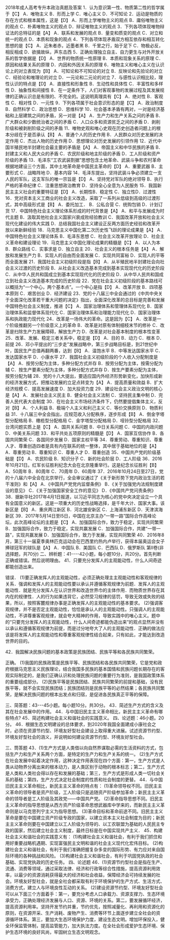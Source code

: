 2018年成人高考专升本政治真题及答案
1．认为意识第一性、物质第二性的哲学属于【C】
A．唯物主义
B．形而上学
C．唯心主义
D．不可知论
2．运动是物质的存在方式和根本属性，这是【D】
A．形而上学唯物主义的观点
B．庸俗唯物主义的观点
C．朴素唯物主义的观点
D．辩证唯物主义的观点
3．下列各项体现唯物辩证法的总特征的是【A】
A．联系和发展的观点
B．量变和质变的观点
C．对立和统一的观点
D．本质和现象的观点
4．下列各项体现矛盾双方相互依存和相互转化思想的是【C】
A．近朱者赤，近墨者黑
B．千里之行，始于足下
C．物极必反，相反相成
D．欲擒故纵，声东击西
5．正确处理独立自主、自力更生与对外开放关系的哲学依据是【D】
A．世界的物质统一性原理
B．本质和现象关系的原理
C．原因和结果关系的原理
D．内因和外因关系的原理
6．唯物主义和唯心主义在认识论上的对立表现为【B】
A．可知论和不可知论的对立
B．反映论和先验论的对立
C．经验论和唯理论的对立
D．一元论和二元论的对立
7．与感性认识相比较，理性认识的特点是【D】
A．直接性和形象性
B．生动性和具体性
C．丰富性和多样性
D．抽象性和间接性
8．在一定条件下，人们对客观事物的发展过程及其发展规律的正确认识总是有限的、不完全的。这说明真理具有【C】
A．绝对性
B．客观性
C．相对性
D．一元性
9．下列各项属于社会意识形态的是【C】
A．政治制度
B．自然科学
C．政治思想
D．思维科学
10．社会基本矛盾有两对，一对是经济基础和上层建筑之间的矛盾，另一对是【A】
A．生产力和生产关系之问的矛盾 
B．广大群众和少数统治者之间的矛盾
C．人口众多和资源贫乏之间的矛盾
D．剥削阶级和被剥削阶级之间的矛盾
11．唯物史观和唯心史观在历史创造者问题上的根本分歧在于是否承认【B】
A．普通个人的历史作用
B．人民群众对历史发展的决定作用
C．杰出人物的历史作用
D．思想理论对历史发展的引领作用
12．近代中国半殖民地半封建社会最主要的矛盾是【A】
A．帝国主义和中华民族的矛盾
B．封建主义和人民大众的矛盾
C．农民阶级和地主阶级的矛盾
D．工人阶级和资产阶级的矛盾
13．毛泽东“工农武装割据”思想包含土地革命、武装斗争和农村革命根据地建设三个方面，其中土地革命是中国民主革命的【D】
A．重要武器
B．主要形式
C．战略阵地
D．基本内容
14．毛泽东提出，坚持武装斗争必须建立一支人民的军队，这支军队的唯一宗旨是【D】
A．坚持党对军队的绝对领导
B．执行严格的革命纪律
C．注重思想政治教育
D．坚持全心全意为人民服务
15．我国新民主主义社会的重要特征是【D】
A．长期性B．稳定性
C．独立性D．过渡性
16．党对资本主义工商业的社会主义改造，采取了一系列从低级到高级的过渡形式，其中高级形式是【B】
A．委托加工．
B．公私合营
C．统购包销
D．计划订货
17．中国特色社会主义理论体系形成的时代背景是【A】
A．和平与发展成为时代主题
B．汲取其他社会主义国家兴衰成败经验教训
C．我国改革开放和社会主义现代化建设的伟大实践
D．总结我国社会主义建设正反两方面历史经验和改革开放以来新鲜经验
18．马克思主义中国化第二次历史性飞跃的理论成果是【A】
A．中国特色社会主义理论体系
B．毛泽东思想
C．社会主义改革开放理论
D．社会主义革命和建设理论
19．马克思主义中国化理论成果的精髓是【C】
A．以人为本
B．群众路线
C．实事求是
D．独立自主
20．社会主义的根本任务是【A】
A．解放和发展生产力
B．实现人的自由而全面发展
C．实现共同富裕
D．实现人的平等而全面发展
21．我国社会主义初级阶段是指【B】
A．从半殖民地半封建社会向社会主义过渡的历史阶段
B．从社会主义改造基本完成到基本实现现代化的历史阶段
C．从中华人民共和国成立到基本实现现代化的历史阶段
D．从中华人民共和国成立到社会主义改造基本完成的历史阶段
22．党在社会主义初级阶段的基本路线可以概括为“一个中心，两个基本点”。一个中心是指【D】
A．改革开放
B．四项基本原则
C．艰苦创业
D．经济建设
23．党的十八届三中全会通过的《中共中央关于全面深化改革若干重大问题的决定》指出，全面深化改革的总目标是完善和发展中国特色社会主义制度，推进【C】
A．国家治理体系和管理体系现代化
B．国家治理体系和监督体系现代化
C．国家治理体系和治理能力现代化
D．国家治理体系和执政能力现代化
24．改革是一场伟大的革命。这是因为【C】
A．改革是一个阶级推翻另一个阶级意义上的革命
B．改革是对原有体制细枝末节的修补
C．改革是扫除生产力发展障碍，解放生产力
D．改革是对社会基本制度的根本性变革
25．改革、发展、稳定三者关系中，稳定是【D】
A．目的
B．动力
C．根本
D．前提
26．邓小平提出的“三步走”发展战略中，第三步战略目标是，到21世纪中叶，国民生产总值再翻两番，达到【B】
A．温饱水平
B．中等发达国家水平
C．发达国家水平
D．小康水平
27．我国社会主义初级阶段的个人收入分配制度是【A】
A．按劳分配为主体，多种分配方式并存
B．按劳分配为主体，按需分配为辅
C．按生产要素分配为主体，多种分配方式并存
D．按生产要素分配为主体，按劳分配为辅
28．党的十八大提出，要适应国内外经济形势新变化，加快形成新的经济发展方式，把推动发展的立足点转变为【A】
A．提高质量和效益
B．扩大经济规模
C．提高发展速度
D．加大投资力度
29．建设社会主义政治文明的核心是【A】
A．发展社会主义民主
B．健全社会主义法制
C．坚持民主集中制
D．完善人民代表大会制度
30．在社会主义市场经济条件下，仍然要提倡集体主义，反对【B】
A．个人利益
B．极端个人主义和利己主义
C．等价交换原则
D．物质利益
31．十八届三中全会指出，应规范收入分配秩序，逐步形成【B】
A．倒金字塔型分配格局
B．橄榄型分配格局
C．金字塔型分配格局
D．哑铃型分配格局
32．台湾问题实质上是【C】
A．国共关系问题
B．中日关系问题
C．中国的内政问题
D．中美关系问题
33．和平共处五项原则的精髓是【D】
A．国家互信协作
B．各国共同繁荣
C．各国同步发展
D．国家主权平等
34．尊重劳动、尊重知识、尊重人才、尊重创造四者是具有内在联系的统一整体，其中居于基础地位的是【A】
A．尊重劳动
B．尊重知识
C．尊重人才
D．尊重创造
35．中国共产党的阶级基础是【D】
A．农民阶级
B．知识分子
C．新的社会阶层
D．工人阶级
36．2016年10月21日。红军长征胜利纪念大会在北京隆重举行。这是纪念长征胜利【B】
A．50周年
B．80周年
C．70周年
D．60周年
37．2016年10月24日至27日，党的十八届六中全会在北京举行，全会审议通过了《关于新形势下党内政治生活的若干准则》和【A】
A．《中国共产党党内监督条例》
B．《关于加强党内法规制度建设的意见》
C．《关于加强国家安全工作的意见》
D．《中国共产党问责条例》
38．据新华社2017年4月1日报道，以习近平同志为核心的党中央决定设立一个具有全国意义的新区。这是一项重大的历史性战略选择，是千年大计、国家大事。该新区是【B】
A．重庆两江新区
B．河北雄安新区
C．上海浦东新区
D．天津滨海新区
39．2017年5月14日至l5日，中国在北京主办“一带一路”国际合作高峰论坛，此次高峰论坛的主题是【C】
A．加强国际合作，致力于稳定，实现共同繁荣
B．加强国际合作，致力于稳定，实现共赢发展
C．加强国际合作，共建“一带一路”，实现共赢发展
D．加强国际合作，致力于发展，实现共同繁荣
40．2016年8月，第三十一届夏季奥林匹克运动会在巴西里约热内卢举行，获得本届奥运会女子捧球冠军的球队是【A】
A．中国队
B．美国队
C．巴西队
D．俄罗斯队
第Ⅱ卷(非选择题，共70分)
二、辨析题：41----42小题，每小题10分，共20分。首先判断正确或错误。然后说明理由。
41．只要充分发挥人的主观能动性，什么人间奇迹都能创造出来。

错误．
(1)要正确发挥人的主观能动性，必须正确处理主主观能动性和客观规律的关系．强调和发挥人的主观能动性要以承认并遵循客观规律为前题．发挥人的主观能动性．就是充分发挥人在认识世界和改造世界巾的主体作用．而物质世界存在其内在的规律性．人的行为如果违背它，必然受习规律的惩罚，导致无效或失败的结果，所以，按照客麓规律办事是正确发挥人的主观能动性的基本要求。
(2)强调客观规律，并不是否定主观能动性，恰恰是承认人的主观能动性。只强调人的主观能动性，不讲尊重客观规律，就会夸大精神的作用，导致实践中的唯心主义。题中的“只要充分发挥人的主观能动性，什么人间奇迹都能伪造出来”的观点显然并没有以承认和遵循客观规律为前提，而是过分地夸大了人的主观能动性．正确的做法应该是将发挥人的主观能动性和尊重客观规律性结合起来，只有如此，才能达到改造世界的目的。

42．我国解决民族问题的基本政策是民族团结、民族平等和各民族共同繁荣。

正确。
(1)我国的民族政策是民族平等、民族团结和各民族共同繁荣，它是党和政府根据马克思主义民族理论，结合我国多民族的基本国情和民族问题长期存在的客观实际制定的，是我们正确认识和处理民族问题的重要行为准则，是我国政策体系的重要组成部分。
(2)民族平等是民族团结、民族共同繁荣的前提和基础，没有民族平等，就不会实现民族团结；民族团结则是民族平等的必然结果；各民族共同繁荣，是解决民族问题的根本出发点和归宿，是促进各民族真正平等的保障。

三、简答题：43---45小题。每小题10分。共30分。
43．简述生产方式的含义及其在社会发展中的作用。
44．与中国旧民主主义革命相比，新民主主义革命有哪些特点?
45．简述构建社会主义和谐社会的实践意义。
四、论述题：46小题。20分。
46．根据生态文明建设的总体要求，到2020年我国全面建成小康社会之时，必须在资源节约型、环境友好型社会建设上取得重大进展。试述资源节约型、环境友好型社会的涵义，并说明如何建设资源节约型、环境友好型社会。

三、筒答题
43．(1)生产方式是人类借以向自然界谋取必需的生活资料的方式，包括生产力和生产关系两个方面，是特定的生产力和生产关系的统一。
    (2)生产方式在社会发展中起着决定作用，这种决定作用表现在四个方面：第一，生产方式是人类从动物界分离出来的根本动力，是人类区别于动物的根本标志；第二，生产方式是人类和人类社会得以存在和发展的基础；第三，生产方式是形成人类一切社会关系的基础；第四，生产方式决定社会制度的性质和社会制度的更替。
44．与中国旧民主主义革命相比，新民主主义革命的特点有：
(1)革命领导权不同。旧民主主义革命的领导者是资产阶级，工人阶级只是追随资产阶级参加革命；新民主主义革命的领导者是工人阶级及其政党——中国共产党。
(2)革命指导思想不同。旧民主主义革命的指导思想是从西方资产阶级革命思想武器库中学来的，而新民主主义革命则是以马克思列宁主义为指导思想。
(3)革命目标和革命前途不同。旧民主主义革命是要在中国建立资产阶级专政的国家，以建立资本主义社会制度为目的；新民主主义革命则要在中国建立以工人阶级为领导的、以工农联盟为基础的人民民主专政的国家，然后建立社会主义制度，最终日标是在中国实现共产主义．
45．构建社会主义和谐社会的实践意义有：
(1)构建社会主义和谐社会，有利于我们抓住和用好重要战略机遇期、实现富强民主文明和谐的社会主义现代化宏伟目标。
(2)构建社会主义和谐社会，有利于我们准确把握复杂多变的国际形势、有力应对来自国际环境的各种挑战和风险。
(3)构建社会主义和谐社会，有利于巩固党执政的社会基础、实现党执政的历史任务。
四、论述题
46．(1)资源节约型社会是指在生产、流通、消费等领域，通过采取法律、经济和行政等综合性措施，提高资源利用效率，以最少的资源消耗获得最大的经济和社会收益，保障经济会可持续发展的社会。环境友好型社会，就是全社会都采取有利于环境保护的生产方式、生活方式、消费方式，建立人与环境良性互动的关系。
(2)建设资源节约型、环境友好型社会可以从下面三个方面着手：第一，要充分考虑人口承载力、资源支撑力、生态环境承受力，正确处理经济发展与人口、资源、环境的关系。第二，要发展循环经济，提高资源利用率。坚持开发节约并重，节约优先，按照减量化、再利用和资源化的原则，在资源开采、生产消耗、废物产生、消费等环节上面逐步建立全社会的资
源循环体系。第三，要加大生态环境保护力度，建设生态文明。增加环保投入，健全环保监管体制，提高监管能力，加大执法力度。在全社会形成爱护生态环境、保护生态环境的良好风尚，牢固树立生态文明观念。
